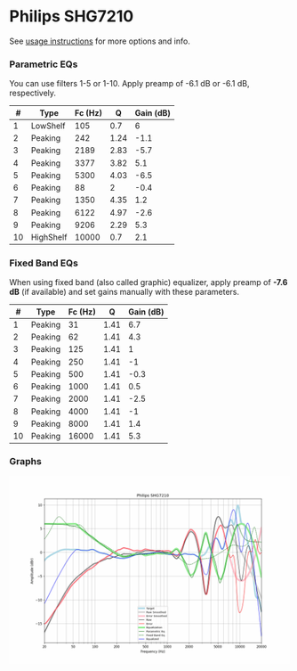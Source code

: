 # Philips SHG7210
See [usage instructions](https://github.com/jaakkopasanen/AutoEq#usage) for more options and info.

### Parametric EQs
You can use filters 1-5 or 1-10. Apply preamp of -6.1 dB or -6.1 dB, respectively.

|   # | Type      |   Fc (Hz) |    Q |   Gain (dB) |
|-----|-----------|-----------|------|-------------|
|   1 | LowShelf  |       105 | 0.7  |         6   |
|   2 | Peaking   |       242 | 1.24 |        -1.1 |
|   3 | Peaking   |      2189 | 2.83 |        -5.7 |
|   4 | Peaking   |      3377 | 3.82 |         5.1 |
|   5 | Peaking   |      5300 | 4.03 |        -6.5 |
|   6 | Peaking   |        88 | 2    |        -0.4 |
|   7 | Peaking   |      1350 | 4.35 |         1.2 |
|   8 | Peaking   |      6122 | 4.97 |        -2.6 |
|   9 | Peaking   |      9206 | 2.29 |         5.3 |
|  10 | HighShelf |     10000 | 0.7  |         2.1 |

### Fixed Band EQs
When using fixed band (also called graphic) equalizer, apply preamp of **-7.6 dB** (if available) and set gains manually with these parameters.

|   # | Type    |   Fc (Hz) |    Q |   Gain (dB) |
|-----|---------|-----------|------|-------------|
|   1 | Peaking |        31 | 1.41 |         6.7 |
|   2 | Peaking |        62 | 1.41 |         4.3 |
|   3 | Peaking |       125 | 1.41 |         1   |
|   4 | Peaking |       250 | 1.41 |        -1   |
|   5 | Peaking |       500 | 1.41 |        -0.3 |
|   6 | Peaking |      1000 | 1.41 |         0.5 |
|   7 | Peaking |      2000 | 1.41 |        -2.5 |
|   8 | Peaking |      4000 | 1.41 |        -1   |
|   9 | Peaking |      8000 | 1.41 |         1.4 |
|  10 | Peaking |     16000 | 1.41 |         5.3 |

### Graphs
![](./Philips%20SHG7210.png)
